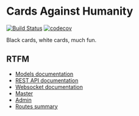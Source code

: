 # Cards Against Humanity

[![Build Status](https://travis-ci.org/nilscox/cah.svg?branch=api_v2)](https://travis-ci.org/nilscox/cah)
[![codecov](https://codecov.io/gh/nilscox/cah/branch/master/graph/badge.svg)](https://codecov.io/gh/nilscox/cah)


Black cards, white cards, much fun.

## RTFM

- [Models documentation](./docs/models.md)
- [REST API documentation](./docs/rest.md)
- [Websocket documentation](./docs/websocket.md)
- [Master](./docs/master.md)
- [Admin](./docs/admin.md)
- [Routes summary](./docs/routes.md)
